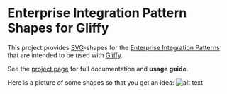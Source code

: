 Enterprise Integration Pattern Shapes for Gliffy
================================================

This project provides [SVG](http://de.wikipedia.org/wiki/Scalable_Vector_Graphics)-shapes for the [Enterprise Integration Patterns](http://www.eaipatterns.com/toc.html) that are intended to be used with [Gliffy](http://www.gliffy.com/).

See the [project page](http://comsysto.github.io/enterprise-integration-pattern-shapes-for-gliffy/) for full documentation and **usage guide**.

Here is a picture of some shapes so that you get an idea:
![alt text](https://raw.githubusercontent.com/comsysto/enterprise-integration-pattern-shapes-for-gliffy/gh-pages/docimg/eip-message-router-example.png?token=AJJItZGA7Ec95PVQkGErygdi28oPF2BAks5UZKPhwA%3D%3D "Enterprise Integration Patterns - Message Router Example")
